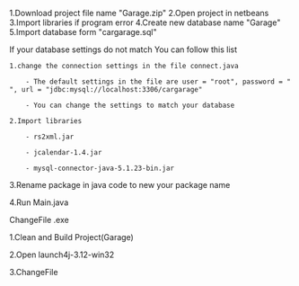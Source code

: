   1.Download project file name "Garage.zip"
  2.Open project in netbeans
  3.Import libraries if program error
  4.Create new database name "Garage"
  5.Import database form "cargarage.sql"
  
If your database settings do not match You can follow this list

	1.change the connection settings in the file connect.java

		- The default settings in the file are user = "root", password = " ", url = "jdbc:mysql://localhost:3306/cargarage"

		- You can change the settings to match your database

	2.Import libraries

		- rs2xml.jar

		- jcalendar-1.4.jar

		- mysql-connector-java-5.1.23-bin.jar

  3.Rename package in java code to new your package name

  4.Run Main.java

ChangeFile .exe

  1.Clean and Build Project(Garage)

  2.Open launch4j-3.12-win32

  3.ChangeFile
